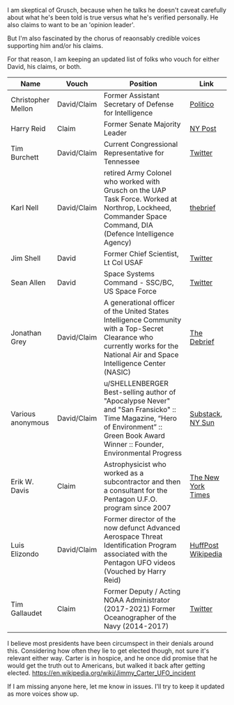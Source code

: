 I am skeptical of Grusch, because when he talks he doesn't caveat carefully about what he's been told is true versus what he's verified personally.  He also claims to want to be an 'opinion leader'.  

But I'm also fascinated by the chorus of reaonsably credible voices supporting him and/or his claims.  

For that reason, I am keeping an updated list of folks who vouch for either David, his claims, or both.

| Name                  | Vouch   | Position                                                                                                                          | Link                                                                                                                                                                                                                                                                                                                                                                                                                                                                                                                                                                                                                                                           |
|-----------------------|---------|-----------------------------------------------------------------------------------------------------------------------------------|-------------------------------------------------------------------------------------------------------------------------------------------------------------------------------------------------------------------------------------------------------------------------------------------------------------------------------------------------------------------------------------------------------------------------------------------------------------------------------------------------------------------------------------------------------------------------------------------------|
| Christopher Mellon    | David/Claim | Former Assistant Secretary of Defense for Intelligence                                                                              | [Politico](https://www.politico.com/news/magazine/2023/06/03/ufo-crash-materials-intelligence-00100077)                                                                                                                                                                                                                                                                                                                                                                                                                                                                                                |
| Harry Reid            | Claim   | Former Senate Majority Leader                                                                                                     | [NY Post](https://nypost.com/2021/04/30/former-sen-harry-reid-thinks-lockheed-martin-may-have-ufo-fragments/)                                                                                                                                                                                                                                                                                                                                                                                                                                                                                          |
| Tim Burchett          | David/Claim | Current Congressional Representative for Tennessee                                                                                 | [Twitter](https://twitter.com/HighPeaks77/status/1666772506206666753)                                                                                                                                                                                                                                                                                                                                                                                                                                                          |
| Karl Nell          | David/Claim |  retired Army Colonel who worked with Grusch on the UAP Task Force.  Worked at Northrop, Lockheed, Commander Space Command, DIA (Defence Intelligence Agency)   | [thebrief](https://thedebrief.org/intelligence-officials-say-u-s-has-retrieved-non-human-craft/)               |
| Jim Shell             | David   | Former Chief Scientist, Lt Col USAF                                                                                               | [Twitter](https://twitter.com/paulsanderson/status/1666158302483595264)                                                                                                                                                                                                                                                                                                                                                                                                                                                           |
| Sean Allen            | David   | Space Systems Command - SSC/BC, US Space Force                                                                                    | [Twitter](https://twitter.com/paulsanderson/status/1666158302483595264)                                                                                                                                                                                                                                                                                                                                                                                                                                                           |
| Jonathan Grey         | David/Claim | A generational officer of the United States Intelligence Community with a Top-Secret Clearance who currently works for the National Air and Space Intelligence Center (NASIC)                      | [The Debrief](https://thedebrief.org/intelligence-officials-say-u-s-has-retrieved-non-human-craft/)                                                                                                                                                                                                                                                                                                                                                                                                                                     |
| Various anonymous     | David/Claim | u/SHELLENBERGER Best-selling author of "Apocalypse Never" and "San Fransicko" :: Time Magazine, “Hero of Environment” :: Green Book Award Winner :: Founder, Environmental Progress                | [Substack](https://public.substack.com/p/us-has-12-or-more-alien-space-craft), [NY Sun](https://www.nysun.com/article/more-sources-step-up-to-buttress-whistleblower-claims-that-america-is-hiding-alien-spacecraft)                                                                                                                                                                                                                                                                                                                         |
| Erik W. Davis         | Claim   | Astrophysicist who worked as a subcontractor and then a consultant for the Pentagon U.F.O. program since 2007                       | [The New York Times](https://www.nytimes.com/2020/07/23/us/politics/pentagon-ufo-harry-reid-navy.html)                                                                                                                                                                                                                                                                                                                                                                                                                                        |
| Luis Elizondo         | David/Claim | Former director of the now defunct Advanced Aerospace Threat Identification Program associated with the Pentagon UFO videos (Vouched by Harry Reid)            | [HuffPost](https://www.huffpost.com/entry/luis-elizondo-ufo-pentagon_n_5a388debe4b0860bf4aa9a9d)  [Wikipedia](https://en.wikipedia.org/wiki/Luis_Elizondo)                                                                                                                                                                                                                                                                                                                                                                                                                                |
| Tim Gallaudet    |  Claim       | Former Deputy / Acting NOAA Administrator (2017-2021) Former Oceanographer of the Navy (2014-2017)                                                  |   [Twitter ](https://twitter.com/GallaudetTim/status/1665736713556115459)                                                                                                                                                                                                                                                                                                                                                                                                                                                                                                                                                                                             |

I believe most presidents have been circumspect in their denials around this.  Considering how often they lie to get elected though, not sure it's relevant either way. Carter is in hospice, and he once did promise that he would get the truth out to Americans, but walked it back after getting elected. https://en.wikipedia.org/wiki/Jimmy_Carter_UFO_incident

If I am missing anyone here, let me know in issues.  I'll try to keep it updated as more voices show up.
